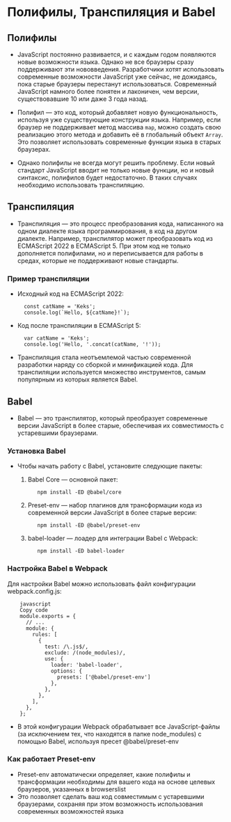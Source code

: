 # Полифилы, Транспиляция и Babel

## Полифилы

- JavaScript постоянно развивается, и с каждым годом появляются новые возможности языка. Однако не все браузеры сразу поддерживают эти нововведения. Разработчики хотят использовать современные возможности JavaScript уже сейчас, не дожидаясь, пока старые браузеры перестанут использоваться. Современный JavaScript намного более понятен и лаконичен, чем версии, существовавшие 10 или даже 3 года назад.

- Полифил — это код, который добавляет новую функциональность, используя уже существующие конструкции языка. Например, если браузер не поддерживает метод массива `map`, можно создать свою реализацию этого метода и добавить её в глобальный объект `Array`. Это позволяет использовать современные функции языка в старых браузерах.

- Однако полифилы не всегда могут решить проблему. Если новый стандарт JavaScript вводит не только новые функции, но и новый синтаксис, полифилов будет недостаточно. В таких случаях необходимо использовать транспиляцию.

## Транспиляция

- Транспиляция — это процесс преобразования кода, написанного на одном диалекте языка программирования, в код на другом диалекте. Например, транспилятор может преобразовать код из ECMAScript 2022 в ECMAScript 5. При этом код не только дополняется полифилами, но и переписывается для работы в средах, которые не поддерживают новые стандарты.

### Пример транспиляции

- Исходный код на ECMAScript 2022:

        const catName = 'Keks';
        console.log(`Hello, ${catName}!`);


- Код после транспиляции в ECMAScript 5:

        var catName = 'Keks';
        console.log('Hello, '.concat(catName, '!'));

- Транспиляция стала неотъемлемой частью современной разработки наряду со сборкой и минификацией кода. Для транспиляции используется множество инструментов, самым популярным из которых является Babel.

## Babel
- Babel — это транспилятор, который преобразует современные версии JavaScript в более старые, обеспечивая их совместимость с устаревшими браузерами.

### Установка Babel

- Чтобы начать работу с Babel, установите следующие пакеты:

  1. Babel Core — основной пакет:

            npm install -ED @babel/core

  2. Preset-env — набор плагинов для трансформации кода из современной версии JavaScript в более старые версии:

            npm install -ED @babel/preset-env

  3. babel-loader — лоадер для интеграции Babel с Webpack:

            npm install -ED babel-loader

### Настройка Babel в Webpack

Для настройки Babel можно использовать файл конфигурации webpack.config.js:

        javascript
        Copy code
        module.exports = {
          // ...
          module: {
            rules: [
              {
                test: /\.js$/,
                exclude: /(node_modules)/,
                use: {
                  loader: 'babel-loader',
                  options: {
                    presets: ['@babel/preset-env']
                  },
                },
              },
            ],
          },
        };

- В этой конфигурации Webpack обрабатывает все JavaScript-файлы (за исключением тех, что находятся в папке node_modules) с помощью Babel, используя пресет @babel/preset-env

### Как работает Preset-env

- Preset-env автоматически определяет, какие полифилы и трансформации необходимы для вашего кода на основе целевых браузеров, указанных в browserslist
- Это позволяет сделать ваш код совместимым с устаревшими браузерами, сохраняя при этом возможность использования современных возможностей языка